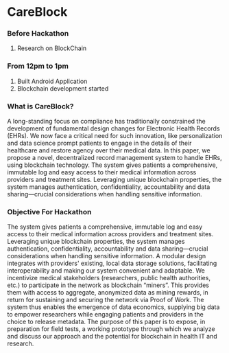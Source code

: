 # CareBlock

### Before Hackathon
1. Research on BlockChain

### From 12pm to 1pm
1. Built Android Application
2. Blockchain development started

### What is CareBlock?
A long-standing focus on compliance has traditionally constrained the development of fundamental design changes for Electronic Health Records (EHRs). We now face a critical need for such innovation, like personalization and data science prompt patients to engage in the details of their healthcare and restore agency over their medical data. In this paper, we propose a novel, decentralized record management system to handle EHRs, using blockchain technology. The system gives patients a comprehensive, immutable log and easy access to their medical information across providers and treatment sites. Leveraging unique blockchain properties, the system manages authentication, confidentiality, accountability and data sharing—crucial considerations when handling sensitive information.


### Objective For Hackathon
The system gives patients a comprehensive, immutable log and easy access to their medical information across providers and treatment sites. Leveraging unique blockchain properties, the system manages authentication, confidentiality, accountability and data sharing—crucial considerations when handling sensitive information. A modular design integrates with providers' existing, local data storage solutions, facilitating interoperability and making our system convenient and adaptable. We incentivize medical stakeholders (researchers, public health authorities, etc.) to participate in the network as blockchain “miners”. This provides them with access to aggregate, anonymized data as mining rewards, in return for sustaining and securing the network via Proof of Work. The system thus enables the emergence of data economics, supplying big data to empower researchers while engaging patients and providers in the choice to release metadata. The purpose of this paper is to expose, in preparation for field tests, a working prototype through which we analyze and discuss our approach and the potential for blockchain in health IT and research.
